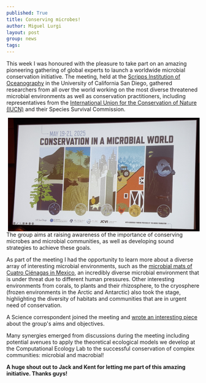 ```yaml
---
published: True
title: Conserving microbes!
author: Miguel Lurgi
layout: post
group: news
tags: 
---
```


This week I was honoured with the pleasure to take part on an amazing pioneering gathering of global experts to launch a worldwide microbial conservation initiative. The meeting, held at the [Scripps Institution of Oceanography](https://scripps.ucsd.edu/) in the University of California San Diego, gathered researchers from all over the world working on the most diverse threatened microbial environments as well as conservation practitioners, including representatives from the [International Union for the Conservation of Nature (IUCN)](https://iucn.org/) and their Species Survival Commission.

<img style="float: right;" src="/static/img/news/2025_Microbial-Conservation-Scripps.jpg" alt="Microbial Conservation" class="img-fluid" width="500">

The group aims at raising awareness of the importance of conserving microbes and microbial communities, as well as developing sound strategies to achieve these goals.

As part of the meeting I had the opportunity to learn more about a diverse array of interesting microbial environments, such as the [microbial mats of Cuatro Ciénagas in Mexico](https://elifesciences.org/articles/38278), an incredibly diverse microbial environment that is under threat due to different human pressures. Other interesting environments from corals, to plants and their rhizosphere, to the cryosphere (frozen environments in the Arctic and Antarctic) also took the stage, highlighting the diversity of habitats and communities that are in urgent need of conservation.

A Science correspondent joined the meeting and [wrote an interesting piece](https://www.science.org/content/article/publicity-problem-new-group-pushes-microbes-be-conserved-other-endangered-species) about the group's aims and objectives.

Many synergies emerged from discussions during the meeting including potential avenues to apply the theoretical ecological models we develop at the Computational Ecology Lab to the successful conservation of complex communities: microbial and macrobial!

**A huge shout out to Jack and Kent for letting me part of this amazing initiative. Thanks guys!** 
